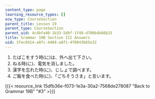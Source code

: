 ```yaml
---
content_type: page
learning_resource_types: []
ocw_type: CourseSection
parent_title: Lesson 19
parent_type: CourseSection
parent_uid: 4c4bfa40-1b33-5dbf-1f49-d700b4b86b25
title: Grammar 19B Section III Answers
uid: 3fec0414-a8fc-4484-a8f1-4f0843b65e32
---
```


1.  たばこをすう時(に)は、外へ出て下さい。
2.  ねる時(に)、電気を消しました。
3.  漢字を忘れた時(に)、じしょで調べます。
4.  ご飯を食べた時(に)、「ごちそうさま」と言います。

\[{{< resource_link 15dfb36e-f073-1e3a-30a2-7568de278087 "Back to Grammar 19B" "#3" >}}\]